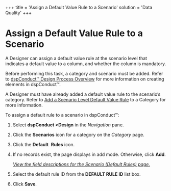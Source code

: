 +++
title = 'Assign a Default Value Rule to a Scenario'
solution = 'Data Quality'
+++

# Assign a Default Value Rule to a Scenario

A Designer can assign a default value rule at the scenario level that
indicates a default value to a column, and whether the column is
mandatory.

Before performing this task, a category and scenario must be added.
Refer to [dspConduct™ Design Process
Overview](dspConduct_Design_Process_Overview.htm) for more information
on creating elements in dspConduct™.

A Designer must have already added a default value rule to the
scenario’s category. Refer to [Add a Scenario Level Default Value
Rule](Add_a_Scenario_Level_Default_Value_Rule_to_a_Category.htm) to a
Category for more information.

To assign a default rule to a scenario in dspConduct™:

1.  Select <span style="font-weight: bold;">dspConduct
    \></span>**Design** in the *Navigation* pane.

2.  Click the **Scenarios** icon for a category on the *Category* page.

3.  Click the **Default**  **Rules** icon.

4.  If no records exist, the page displays in add mode. Otherwise, click
    **Add**.
    
    *[View the field descriptions for the Scenario (Default Rules)
    page.](../Page_Desc/Scenario_Default_Rules.htm)*

5.  Select the default rule ID from the **DEFAULT RULE ID** list box.

6.  Click **Save**.
